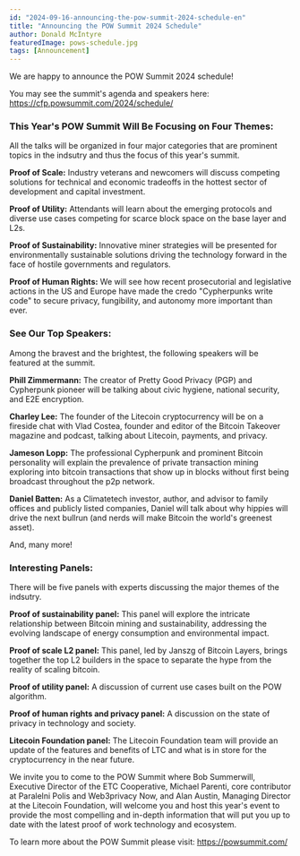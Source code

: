 ```yaml
---
id: "2024-09-16-announcing-the-pow-summit-2024-schedule-en"
title: "Announcing the POW Summit 2024 Schedule"
author: Donald McIntyre
featuredImage: pows-schedule.jpg
tags: [Announcement]
---
```


We are happy to announce the POW Summit 2024 schedule!

You may see the summit's agenda and speakers here: https://cfp.powsummit.com/2024/schedule/

### This Year's POW Summit Will Be Focusing on Four Themes:

All the talks will be organized in four major categories that are prominent topics in the indsutry and thus the focus of this year's summit.

**Proof of Scale:** Industry veterans and newcomers will discuss competing solutions for technical and economic tradeoffs in the hottest sector of development and capital investment.

**Proof of Utility:** Attendants will learn about the emerging protocols and diverse use cases competing for scarce block space on the base layer and L2s.

**Proof of Sustainability:** Innovative miner strategies will be presented for environmentally sustainable solutions driving the technology forward in the face of hostile governments and regulators.

**Proof of Human Rights:** We will see how recent prosecutorial and legislative actions in the US and Europe have made the credo "Cypherpunks write code" to secure privacy, fungibility, and autonomy more important than ever.

### See Our Top Speakers:

Among the bravest and the brightest, the following speakers will be featured at the summit.

**Phill Zimmermann:** The creator of Pretty Good Privacy (PGP) and Cypherpunk pioneer will be talking about civic hygiene, national security, and E2E encryption.

**Charley Lee:** The founder of the Litecoin cryptocurrency will be on a fireside chat with Vlad Costea, founder and editor of the Bitcoin Takeover magazine and podcast, talking about Litecoin, payments, and privacy.

**Jameson Lopp:** The professional Cypherpunk and prominent Bitcoin personality will explain the prevalence of private transaction mining exploring into bitcoin transactions that show up in blocks without first being broadcast throughout the p2p network.

**Daniel Batten:** As a Climatetech investor, author, and advisor to family offices and publicly listed companies, Daniel will talk about why hippies will drive the next bullrun (and nerds will make Bitcoin the world's greenest asset).

And, many more!

### Interesting Panels:

There will be five panels with experts discussing the major themes of the indsutry.

**Proof of sustainability panel:** This panel will explore the intricate relationship between Bitcoin mining and sustainability, addressing the evolving landscape of energy consumption and environmental impact.

**Proof of scale L2 panel:** This panel, led by Janszg of Bitcoin Layers, brings together the top L2 builders in the space to separate the hype from the reality of scaling bitcoin.

**Proof of utility panel:** A discussion of current use cases built on the POW algorithm.

**Proof of human rights and privacy panel:** A discussion on the state of privacy in technology and society.

**Litecoin Foundation panel:** The Litecoin Foundation team will provide an update of the features and benefits of LTC and what is in store for the cryptocurrency in the near future.

We invite you to come to the POW Summit where Bob Summerwill, Executive Director of the ETC Cooperative, Michael Parenti, core contributor at Paralelni Polis and Web3privacy Now, and Alan Austin, Managing Director at the Litecoin Foundation, will welcome you and host this year's event to provide the most compelling and in-depth information that will put you up to date with the latest proof of work technology and ecosystem.

To learn more about the POW Summit please visit: https://powsummit.com/
